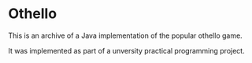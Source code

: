# Othello
This is an archive of a Java implementation of the popular othello game.

It was implemented as part of a unversity practical programming project.
